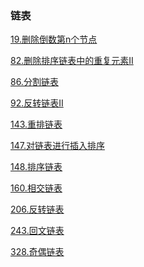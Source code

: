 ### 链表

<a href="all_note/19. 删除倒数第n个节点.md">19.删除倒数第n个节点</a>

<a href="all_note/82.删除排序链表中的重复元素II.md">82.删除排序链表中的重复元素II</a>

<a href="all_note/86.分割链表.md">86.分割链表</a>

<a href="all_note/92.反转链表II.md">92.反转链表II</a>  

<a href="all_note/143. 重排链表.md">143.重排链表</a> 

<a href="all_note/147.对链表进行插入排序.md">147.对链表进行插入排序</a>

<a href="all_note/148.排序链表.md">148.排序链表</a>

<a href="all_note/160.相交链表.md">160.相交链表</a>

<a href="all_note/206.反转链表.md">206.反转链表</a> 

<a href="all_note/234. 回文链表.md">243.回文链表</a> 

<a href="all_note/328. 奇偶链表.md">328.奇偶链表</a>